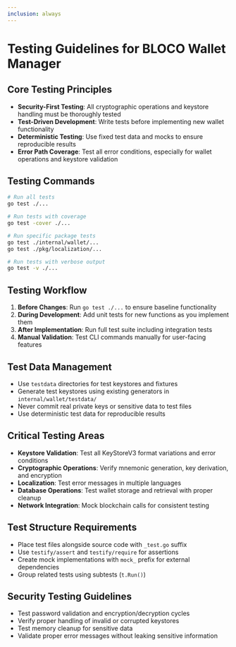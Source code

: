 ```yaml
---
inclusion: always
---
```


# Testing Guidelines for BLOCO Wallet Manager

## Core Testing Principles
- **Security-First Testing**: All cryptographic operations and keystore handling must be thoroughly tested
- **Test-Driven Development**: Write tests before implementing new wallet functionality
- **Deterministic Testing**: Use fixed test data and mocks to ensure reproducible results
- **Error Path Coverage**: Test all error conditions, especially for wallet operations and keystore validation

## Testing Commands
```bash
# Run all tests
go test ./...

# Run tests with coverage
go test -cover ./...

# Run specific package tests
go test ./internal/wallet/...
go test ./pkg/localization/...

# Run tests with verbose output
go test -v ./...
```

## Testing Workflow
1. **Before Changes**: Run `go test ./...` to ensure baseline functionality
2. **During Development**: Add unit tests for new functions as you implement them
3. **After Implementation**: Run full test suite including integration tests
4. **Manual Validation**: Test CLI commands manually for user-facing features

## Test Data Management
- Use `testdata` directories for test keystores and fixtures
- Generate test keystores using existing generators in `internal/wallet/testdata/`
- Never commit real private keys or sensitive data to test files
- Use deterministic test data for reproducible results

## Critical Testing Areas
- **Keystore Validation**: Test all KeyStoreV3 format variations and error conditions
- **Cryptographic Operations**: Verify mnemonic generation, key derivation, and encryption
- **Localization**: Test error messages in multiple languages
- **Database Operations**: Test wallet storage and retrieval with proper cleanup
- **Network Integration**: Mock blockchain calls for consistent testing

## Test Structure Requirements
- Place test files alongside source code with `_test.go` suffix
- Use `testify/assert` and `testify/require` for assertions
- Create mock implementations with `mock_` prefix for external dependencies
- Group related tests using subtests (`t.Run()`)

## Security Testing Guidelines
- Test password validation and encryption/decryption cycles
- Verify proper handling of invalid or corrupted keystores
- Test memory cleanup for sensitive data
- Validate proper error messages without leaking sensitive information
